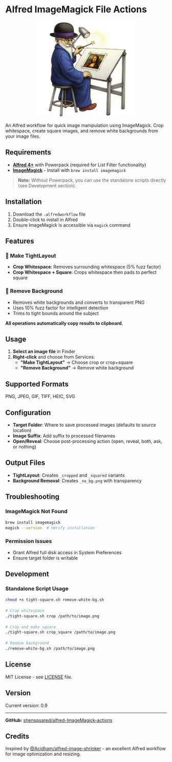# Alfred ImageMagick File Actions

<div align="center">
  <img src="icon.png" alt="Alfred ImageMagick Workflow" width="300">
</div>

An Alfred workflow for quick image manipulation using ImageMagick. Crop whitespace, create square images, and remove white backgrounds from your image files.

## Requirements

- **[Alfred 4+](https://www.alfredapp.com/)** with Powerpack (required for List Filter functionality)
- **[ImageMagick](https://imagemagick.org/)** - Install with `brew install imagemagick`

> **Note:** Without Powerpack, you can use the standalone scripts directly (see Development section).

## Installation

1. Download the `.alfredworkflow` file
2. Double-click to install in Alfred
3. Ensure ImageMagick is accessible via `magick` command

## Features

### 🎯 Make TightLayout
- **Crop Whitespace**: Removes surrounding whitespace (5% fuzz factor)
- **Crop Whitespace + Square**: Crops whitespace then pads to perfect square

### 🎨 Remove Background
- Removes white backgrounds and converts to transparent PNG
- Uses 10% fuzz factor for intelligent detection
- Trims to tight bounds around the subject

**All operations automatically copy results to clipboard.**

## Usage

1. **Select an image file** in Finder
2. **Right-click** and choose from Services:
   - **"Make TightLayout"** → Choose crop or crop+square
   - **"Remove Background"** → Remove white background

## Supported Formats

PNG, JPEG, GIF, TIFF, HEIC, SVG

## Configuration

- **Target Folder**: Where to save processed images (defaults to source location)
- **Image Suffix**: Add suffix to processed filenames
- **Open/Reveal**: Choose post-processing action (open, reveal, both, ask, or nothing)

## Output Files

- **TightLayout**: Creates `_cropped` and `_squared` variants
- **Background Removal**: Creates `_no_bg.png` with transparency

## Troubleshooting

### ImageMagick Not Found
```bash
brew install imagemagick
magick --version  # Verify installation
```

### Permission Issues
- Grant Alfred full disk access in System Preferences
- Ensure target folder is writable

## Development

### Standalone Script Usage

```bash
chmod +x tight-square.sh remove-white-bg.sh

# Crop whitespace
./tight-square.sh crop /path/to/image.png

# Crop and make square
./tight-square.sh crop_square /path/to/image.png

# Remove background
./remove-white-bg.sh /path/to/image.png
```

## License

MIT License - see [LICENSE](LICENSE) file.

## Version

Current version: 0.9

---

**GitHub:** [shensquared/alfred-ImageMagick-actions](https://github.com/shensquared/alfred-ImageMagick-actions)

## Credits

Inspired by [@Acidham/alfred-image-shrinker](https://github.com/Acidham/alfred-image-shrinker) - an excellent Alfred workflow for image optimization and resizing. 